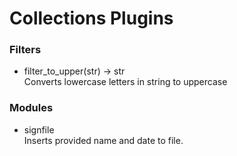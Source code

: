 # Collections Plugins
### Filters
- filter_to_upper(str) -> str  
Converts lowercase letters in string to uppercase

### Modules
- signfile  
Inserts provided name and date to file.

